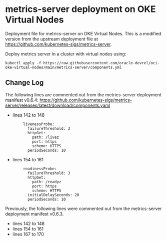 # metrics-server deployment on OKE Virtual Nodes
Deployment file for metrics-server on OKE Virtual Nodes.
This is a modified version from the upstream deployment file at https://github.com/kubernetes-sigs/metrics-server.

Deploy metrics server in a cluster with virtual nodes using:
```
kubectl apply -f https://raw.githubusercontent.com/oracle-devrel/oci-oke-virtual-nodes/main/metrics-server/components.yml
```

## Change Log
The following lines are commented out from the metrics-server deployment manifest v0.6.4: https://github.com/kubernetes-sigs/metrics-server/releases/latest/download/components.yaml
- lines 142 to 148
```
        livenessProbe:
          failureThreshold: 3
          httpGet:
            path: /livez
            port: https
            scheme: HTTPS
          periodSeconds: 10
```
- lines 154 to 161
```
        readinessProbe:
          failureThreshold: 3
          httpGet:
            path: /readyz
            port: https
            scheme: HTTPS
          initialDelaySeconds: 20
          periodSeconds: 10
```

Previously, the following lines were commented out from the metrics-server deployment manifest v0.6.3.
- lines 142 to 148
- lines 154 to 161
- lines 167 to 170
